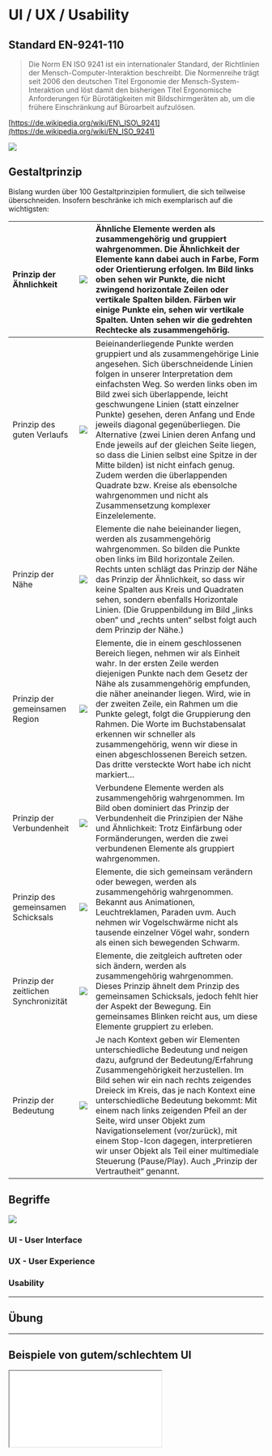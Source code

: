 # UI / UX / Usability

## Standard EN-9241-110

> Die Norm EN ISO 9241 ist ein internationaler Standard, der Richtlinien der Mensch-Computer-Interaktion beschreibt. Die Normenreihe trägt seit 2006 den deutschen Titel Ergonomie der Mensch-System-Interaktion und löst damit den bisherigen Titel Ergonomische Anforderungen für Bürotätigkeiten mit Bildschirmgeräten ab, um die frühere Einschränkung auf Büroarbeit aufzulösen.

[https://de.wikipedia.org/wiki/EN\_ISO\_9241](https://de.wikipedia.org/wiki/EN_ISO_9241)

![](http://www.maschinenrichtlinie-2006-42-eg.de/images/news/normenteile-iso-9241-11-9241-110-9241-12.png)

## Gestaltprinzip

Bislang wurden über 100 Gestaltprinzipien formuliert, die sich teilweise überschneiden. Insofern beschränke ich mich exemplarisch auf die wichtigsten:

| Prinzip der Ähnlichkeit | ![](http://www.stroopr.de/wp-content/uploads/2014/03/gestaltprinzip_aehnlichkeit-300x300.gif) | Ähnliche Elemente werden als zusammengehörig und gruppiert wahrgenommen. Die Ähnlichkeit der Elemente kann dabei auch in Farbe, Form oder Orientierung erfolgen. Im Bild links oben sehen wir Punkte, die nicht zwingend horizontale Zeilen oder vertikale Spalten bilden. Färben wir einige Punkte ein, sehen wir vertikale Spalten. Unten sehen wir die gedrehten Rechtecke als zusammengehörig. |
| :--- | :--- | :--- |
| Prinzip des guten Verlaufs | ![](http://www.stroopr.de/wp-content/uploads/2013/07/gestaltprinzip_guter-verlauf-300x300.gif) | Beieinanderliegende Punkte werden gruppiert und als zusammengehörige Linie angesehen. Sich überschneidende Linien folgen in unserer Interpretation dem einfachsten Weg. So werden links oben im Bild zwei sich überlappende, leicht geschwungene Linien \(statt einzelner Punkte\) gesehen, deren Anfang und Ende jeweils diagonal gegenüberliegen. Die Alternative \(zwei Linien deren Anfang und Ende jeweils auf der gleichen Seite liegen, so dass die Linien selbst eine Spitze in der Mitte bilden\) ist nicht einfach genug. Zudem werden die überlappenden Quadrate bzw. Kreise als ebensolche wahrgenommen und nicht als Zusammensetzung komplexer Einzelelemente. |
| Prinzip der Nähe | ![](http://www.stroopr.de/wp-content/uploads/2014/03/gestaltprinzip_naehe-300x300.gif) | Elemente die nahe beieinander liegen, werden als zusammengehörig wahrgenommen. So bilden die Punkte oben links im Bild horizontale Zeilen. Rechts unten schlägt das Prinzip der Nähe das Prinzip der Ähnlichkeit, so dass wir keine Spalten aus Kreis und Quadraten sehen, sondern ebenfalls Horizontale Linien. \(Die Gruppenbildung im Bild „links oben“ und „rechts unten“ selbst folgt auch dem Prinzip der Nähe.\) |
| Prinzip der gemeinsamen Region | ![](http://www.stroopr.de/wp-content/uploads/2014/03/gestaltprinzip_gemeinsame-region-300x300.gif) | Elemente, die in einem geschlossenen Bereich liegen, nehmen wir als Einheit wahr. In der ersten Zeile werden diejenigen Punkte nach dem Gesetz der Nähe als zusammengehörig empfunden, die näher aneinander liegen. Wird, wie in der zweiten Zeile, ein Rahmen um die Punkte gelegt, folgt die Gruppierung den Rahmen. Die Worte im Buchstabensalat erkennen wir schneller als zusammengehörig, wenn wir diese in einen abgeschlossenen Bereich setzen. Das dritte versteckte Wort habe ich nicht markiert… |
| Prinzip der Verbundenheit | ![](http://www.stroopr.de/wp-content/uploads/2013/07/gestaltprinzip_verbundenheit-300x300.gif) | Verbundene Elemente werden als zusammengehörig wahrgenommen. Im Bild oben dominiert das Prinzip der Verbundenheit die Prinzipien der Nähe und Ähnlichkeit: Trotz Einfärbung oder Formänderungen, werden die zwei verbundenen Elemente als gruppiert wahrgenommen. |
| Prinzip des gemeinsamen Schicksals | ![](http://www.stroopr.de/wp-content/uploads/2013/07/gestaltprinzip_gemeinsames-schicksal.gif) | Elemente, die sich gemeinsam verändern oder bewegen, werden als zusammengehörig wahrgenommen. Bekannt aus Animationen, Leuchtreklamen, Paraden uvm. Auch nehmen wir Vogelschwärme nicht als tausende einzelner Vögel wahr, sondern als einen sich bewegenden Schwarm. |
| Prinzip der zeitlichen Synchronizität | ![](http://www.stroopr.de/wp-content/uploads/2013/07/gestaltprinzip_synchronizitaet.gif) | Elemente, die zeitgleich auftreten oder sich ändern, werden als zusammengehörig wahrgenommen. Dieses Prinzip ähnelt dem Prinzip des gemeinsamen Schicksals, jedoch fehlt hier der Aspekt der Bewegung. Ein gemeinsames Blinken reicht aus, um diese Elemente gruppiert zu erleben. |
| Prinzip der Bedeutung | ![](http://www.stroopr.de/wp-content/uploads/2013/07/gestaltprinzip_bedeutung.gif) | Je nach Kontext geben wir Elementen unterschiedliche Bedeutung und neigen dazu, aufgrund der Bedeutung/Erfahrung Zusammengehörigkeit herzustellen. Im Bild sehen wir ein nach rechts zeigendes Dreieck im Kreis, das je nach Kontext eine unterschiedliche Bedeutung bekommt: Mit einem nach links zeigenden Pfeil an der Seite, wird unser Objekt zum Navigationselement \(vor/zurück\), mit einem Stop-Icon dagegen, interpretieren wir unser Objekt als Teil einer multimediale Steuerung \(Pause/Play\). Auch „Prinzip der Vertrautheit“ genannt. |

## Begriffe

![](http://www.measuringu.com/images/uiuxusability.jpg)

### UI - User Interface

### UX - User Experience

### Usability

---

## Übung

---

## Beispiele von gutem/schlechtem UI


<div class="intrinsic-container">
  <iframe src="//www.youtube.com/embed/KMYrIi_Mt8A" allowfullscreen></iframe>
</div>




